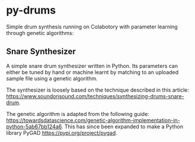 # py-drums
Simple drum synthesis running on Colabotory with parameter learning through genetic algorithms:

## Snare Synthesizer
A simple snare drum synthesizer written in Python. Its parameters can either be tuned by hand or machine learnt by matching to an uploaded sample file using a genetic algorithm.

The synthesizer is loosely based on the technique described in this article: https://www.soundonsound.com/techniques/synthesizing-drums-snare-drum.

The genetic algorithm is adapted from the following guide: https://towardsdatascience.com/genetic-algorithm-implementation-in-python-5ab67bb124a6. This has since been expanded to make a Python library PyGAD https://pypi.org/project/pygad.

